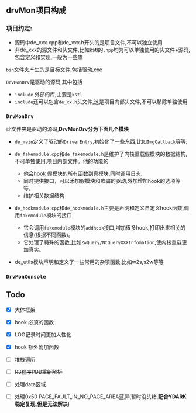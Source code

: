 ## drvMon项目构成

### **项目约定**:

- 源码中de_xxx.cpp和de_xxx.h开头的是项目文件,不可以独立使用
- 非de_xxx的源文件和头文件,比如kstl的`.hpp`均为可以单独使用的头文件+源码,包含定义和实现,一般为一些库

`bin`文件夹产生的是目标文件,包括驱动,exe

`DrvMonDrv`是驱动的源码,其中包括

- `include` 外部的库,主要是`kstl`
- `include`还可以包含`de_xx.h`头文件,这是项目内部头文件,不可以移除单独使用

### `DrvMonDrv`

此文件夹是驱动的源码,**DrvMonDrv分为下面几个模块**

- `de_main`定义了驱动的`DriverEntry`,初始化了一些东西,比如`ImgCallback`等等;
- `de_fakemodule.cpp`和`de_fakemodule.h`是维护了内核重载假模块的数据结构,不可单独使用,项目内部文件。他的功能的
  - 他会hook 假模块的所有函数到真模块,同时调用日志.
  - 同时提供接口，可以添加假模块和欺骗的驱动,外加增加hook的选项等等。
  - 维护相关数据结构


- `de_hookmodule.cpp`和`de_hookmodule.h`主要是声明和定义自定义hook函数,调用`fakemodule`模块的接口
  - 它会调用`fakemodule`模块的`addhook`接口,增加很多hook,打印出来相关的信息(根据不同函数)。
  - 它处理了特殊的函数,比如`ZwQuery/NtQueryXXXInfomation`,使内核重载更加真实。

- de_utils模块声明和定义了一些常用的杂项函数,比如w2s,s2w等等

### `DrvMonConsole`

## Todo

- [x] 大体框架

- [x] hook 必须的函数
- [x] LOG记录时间更加人性化
- [x] hook 额外附加函数
- [ ] 堆栈遍历
- [ ] ~~R3程序PDB重新解析~~
- [ ] 处理data区域
- [ ] 处理0x50 PAGE_FAULT_IN_NO_PAGE_AREA蓝屏(暂时没头绪,**配合YDARK 稳定复现,但是无法解决**)







